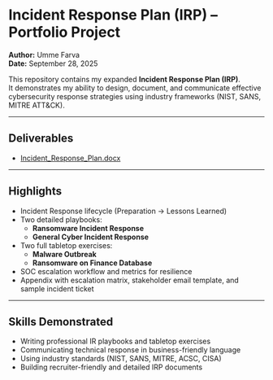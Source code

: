 # Incident Response Plan (IRP) – Portfolio Project

**Author:** Umme Farva  
**Date:** September 28, 2025  

This repository contains my expanded **Incident Response Plan (IRP)**.  
It demonstrates my ability to design, document, and communicate effective cybersecurity response strategies using industry frameworks (NIST, SANS, MITRE ATT&CK).  

---

## Deliverables
- [Incident_Response_Plan.docx](https://github.com/user-attachments/files/22588312/Incident_Response_Plan.docx)


---

## Highlights
- Incident Response lifecycle (Preparation → Lessons Learned)  
- Two detailed playbooks:  
  - **Ransomware Incident Response**  
  - **General Cyber Incident Response**  
- Two full tabletop exercises:  
  - **Malware Outbreak**  
  - **Ransomware on Finance Database**  
- SOC escalation workflow and metrics for resilience  
- Appendix with escalation matrix, stakeholder email template, and sample incident ticket  


---


## Skills Demonstrated
- Writing professional IR playbooks and tabletop exercises  
- Communicating technical response in business-friendly language  
- Using industry standards (NIST, SANS, MITRE, ACSC, CISA)  
- Building recruiter-friendly and detailed IRP documents

